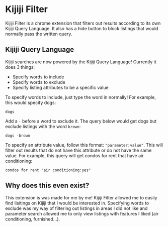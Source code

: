 # Kijiji Filter

Kijiji Filter is a chrome extension that filters out results according to its own Kijiji Query Language. It also has a hide button to block listings that would normally pass the written query.

## Kijiji Query Language

Kijiji searches are now powered by the Kijiji Query Language! Currently it does 3 things:

* Specify words to include
* Specify words to exclude
* Specify listing attributes to be a specific value

To specify words to include, just type the word in normally! For example, this would specify dogs:
```
dogs
```
Add a `-` before a word to exclude it. The query below would get dogs but exclude listings with the word `brown`:
```
dogs -brown
```
To specify an attribute value, follow this format: `"parameter:value"`. This will filter out results that do not have this attribute or do not have the same value. For example, this query will get condos for rent that have air conditioning:
```
condos for rent "air conditioning:yes"
```

## Why does this even exist?

This extension is was made for me by me! Kijiji Filter allowed me to easily find lisitings on Kijiji that I would be interested in. Specifying words to exclude was my way of filtering out listings in areas I did not like and parameter search allowed me to only view listings with features I liked (air conditioning, furnished...).
